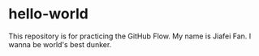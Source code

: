 # hello-world
This repository is for practicing the GitHub Flow.
My name is Jiafei Fan.
I wanna be world's best dunker.
